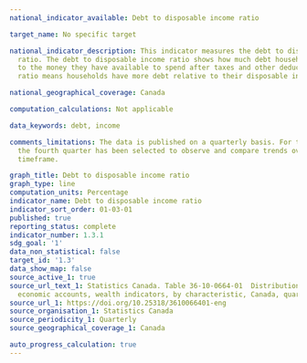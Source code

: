 ```yaml
---
national_indicator_available: Debt to disposable income ratio

target_name: No specific target

national_indicator_description: This indicator measures the debt to disposable income
  ratio. The debt to disposable income ratio shows how much debt households have compared
  to the money they have available to spend after taxes and other deductions. A higher
  ratio means households have more debt relative to their disposable income.

national_geographical_coverage: Canada

computation_calculations: Not applicable

data_keywords: debt, income

comments_limitations: The data is published on a quarterly basis. For this indicator,
  the fourth quarter has been selected to observe and compare trends over the same
  timeframe.

graph_title: Debt to disposable income ratio
graph_type: line
computation_units: Percentage
indicator_name: Debt to disposable income ratio
indicator_sort_order: 01-03-01
published: true
reporting_status: complete
indicator_number: 1.3.1
sdg_goal: '1'
data_non_statistical: false
target_id: '1.3'
data_show_map: false
source_active_1: true
source_url_text_1: Statistics Canada. Table 36-10-0664-01  Distributions of household
  economic accounts, wealth indicators, by characteristic, Canada, quarterly
source_url_1: https://doi.org/10.25318/3610066401-eng
source_organisation_1: Statistics Canada
source_periodicity_1: Quarterly
source_geographical_coverage_1: Canada

auto_progress_calculation: true
---
```

